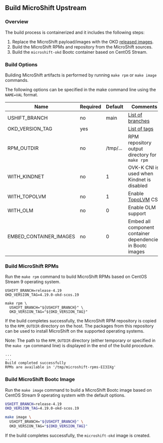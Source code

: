 ## Build MicroShift Upstream

### Overview
The build process is containerized and it includes the following steps:

1. Replace the MicroShift payload/images with the OKD [released images](https://github.com/okd-project/okd-scos/releases).
1. Build the MicroShift RPMs and repository from the MicroShift sources.
1. Build the `microshift-okd` Bootc container based on CentOS Stream.

### Build Options

Building MicroShift artifacts is performed by running `make rpm` or `make image`
commands.

The following options can be specified in the make command line using the
`NAME=VAL` format.

|Name                  |Required|Default |Comments
|----------------------|--------|--------|--------
|USHIFT_BRANCH         |no      |main    |[List of branches](https://github.com/openshift/microshift/branches)
|OKD_VERSION_TAG       |yes     |        |[List of tags](https://quay.io/repository/okd/scos-release?tab=tags)
|RPM_OUTDIR            |no      |/tmp/...|RPM repository output directory for `make rpm`
|WITH_KINDNET          |no      |1       |OVK-K CNI is used when Kindnet is disabled
|WITH_TOPOLVM          |no      |1       |Enable [TopoLVM](https://github.com/topolvm/topolvm) CSI
|WITH_OLM              |no      |0       |Enable OLM support
|EMBED_CONTAINER_IMAGES|no      |0       |Embed all component container dependencies in Bootc images

### Build MicroShift RPMs

Run the `make rpm` command to build MicroShift RPMs based on CentOS Stream 9
operating system.

```
USHIFT_BRANCH=release-4.19
OKD_VERSION_TAG=4.19.0-okd-scos.19

make rpm \
  USHIFT_BRANCH="${USHIFT_BRANCH}" \
  OKD_VERSION_TAG="${OKD_VERSION_TAG}"
```

If the build completes successfully, the MicroShift RPM repository is copied to
the `RPM_OUTDIR` directory on the host. The packages from this repository can be
used to install MicroShift on the supported operating systems.

Note: The path to the `RPM_OUTDIR` directory (either temporary or specified in
the `make rpm` command line) is displayed in the end of the build procedure.

```
...
...
Build completed successfully
RPMs are available in '/tmp/microshift-rpms-EI3IXg'
```

### Build MicroShift Bootc Image

Run the `make image` command to build a MicroShift Bootc image based on CentOS
Stream 9 operating system with the default options.

```bash
USHIFT_BRANCH=release-4.19
OKD_VERSION_TAG=4.19.0-okd-scos.19

make image \
  USHIFT_BRANCH="${USHIFT_BRANCH}" \
  OKD_VERSION_TAG="${OKD_VERSION_TAG}"
```

If the build completes successfully, the `microshift-okd` image is created.
